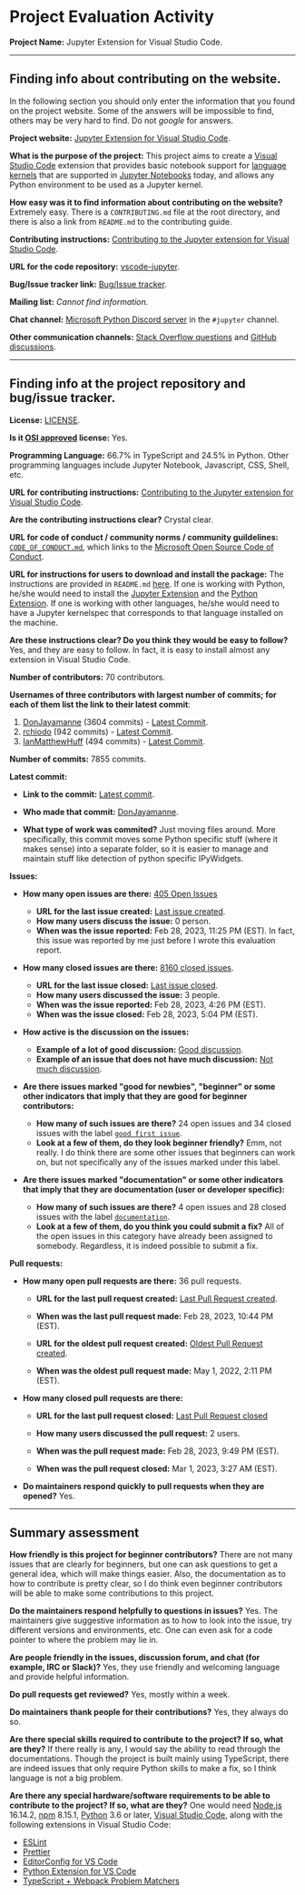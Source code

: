 # Project Evaluation Activity



__Project Name:__  Jupyter Extension for Visual Studio Code.


---

## Finding info about contributing on the website.

In the following section you should only enter the information that you
found on the project website. Some of the answers will be impossible to find, others may be very hard to find. Do not _google_ for answers.

__Project website:__ [Jupyter Extension for Visual Studio Code](https://marketplace.visualstudio.com/items?itemName=ms-toolsai.jupyter).


__What is the purpose of the project:__ This project aims to create a [Visual Studio Code](https://code.visualstudio.com/) extension that provides basic notebook support for [language kernels](https://github.com/jupyter/jupyter/wiki/Jupyter-kernels) that are supported in [Jupyter Notebooks](https://jupyter.org/) today, and allows any Python environment to be used as a Jupyter kernel.


__How easy was it to find information about contributing on the website?__ Extremely easy. There is a `CONTRIBUTING.md` file at the root directory, and there is also a link from `README.md` to the contributing guide.

__Contributing instructions:__ [Contributing to the Jupyter extension for Visual Studio Code](https://github.com/Microsoft/vscode-jupyter/blob/main/CONTRIBUTING.md).

__URL for the code repository:__ [vscode-jupyter](https://github.com/microsoft/vscode-jupyter).

__Bug/Issue tracker link:__ [Bug/Issue tracker](https://github.com/microsoft/vscode-jupyter/issues).

__Mailing list:__ *Cannot find information.*

__Chat channel:__ [Microsoft Python Discord server](https://aka.ms/python-discord) in the `#jupyter` channel.

__Other communication channels:__ [Stack Overflow questions](https://stackoverflow.com/questions/tagged/visual-studio-code+python) and [GitHub discussions](https://github.com/microsoft/vscode-jupyter/discussions).


---

## Finding info at the project repository and bug/issue tracker.

__License:__ [LICENSE](https://github.com/microsoft/vscode-jupyter/blob/main/LICENSE).

__Is it [OSI approved](https://opensource.org/licenses/alphabetical) license:__ Yes.

__Programming Language:__ 66.7% in TypeScript and 24.5% in Python. Other programming languages include Jupyter Notebook, Javascript, CSS, Shell, etc.

__URL for contributing instructions:__ [Contributing to the Jupyter extension for Visual Studio Code](https://github.com/Microsoft/vscode-jupyter/blob/main/CONTRIBUTING.md).

__Are the contributing instructions clear?__ Crystal clear.


__URL for code of conduct / community norms / community guildelines:__ [`CODE_OF_CONDUCT.md`](https://github.com/microsoft/vscode-jupyter/blob/main/CODE_OF_CONDUCT.md), which links to the [Microsoft Open Source Code of Conduct](https://opensource.microsoft.com/codeofconduct/).

__URL for instructions for users to download and install the package:__ The instructions are provided in `README.md` [here](https://github.com/microsoft/vscode-jupyter#work-in-the-browser). If one is working with Python, he/she would need to install the [Jupyter Extension](https://marketplace.visualstudio.com/items?itemName=ms-toolsai.jupyter) and the [Python Extension](https://marketplace.visualstudio.com/items?itemName=ms-python.python). If one is working with other languages, he/she would need to have a Jupyter kernelspec that corresponds to that language installed on the machine.


__Are these instructions clear? Do you think they would be easy to follow?__ Yes, and they are easy to follow. In fact, it is easy to install almost any extension in Visual Studio Code.


__Number of contributors:__ 70 contributors.


__Usernames of three contributors with largest number of commits; for
each of them list the link to their latest commit__:

1. [DonJayamanne](https://github.com/DonJayamanne) (3604 commits) - [Latest Commit](https://github.com/microsoft/vscode-jupyter/commit/8fe8457bd339a103083487d526ea6c7353d0b45a).
2. [rchiodo](https://github.com/rchiodo) (942 commits) - [Latest Commit](https://github.com/microsoft/vscode-jupyter/commit/5ff36bf0ed340195d671e5abd283d8a8c9700c9e).
3. [IanMatthewHuff](https://github.com/IanMatthewHuff) (494 commits) - [Latest Commit](https://github.com/microsoft/vscode-jupyter/commit/7ffb9a5221edfa912f8db4d907094aab0e5246d9).


__Number of commits:__ 7855 commits.

__Latest commit:__

- __Link to the commit:__ [Latest commit](https://github.com/microsoft/vscode-jupyter/commit/8fe8457bd339a103083487d526ea6c7353d0b45a).

- __Who made that commit:__ [DonJayamanne](https://github.com/DonJayamanne).

- __What type of work was commited?__ Just moving files around. More specifically, this commit moves some Python specific stuff (where it makes sense) into a separate folder, so it is easier to manage and maintain stuff like detection of python specific IPyWidgets.


__Issues:__

- __How many open issues are there:__ [405 Open Issues](https://github.com/microsoft/vscode-jupyter/issues?q=is%3Aopen+is%3Aissue)

    - __URL for the last issue created:__ [Last issue created](https://github.com/microsoft/vscode-jupyter/issues/12972).
    - __How many users discuss the issue:__ 0 person. 
    - __When was the issue reported:__ Feb 28, 2023, 11:25 PM (EST). In fact, this issue was reported by me just before I wrote this evaluation report.
    

- __How many closed issues are there:__ [8160 closed issues](https://github.com/microsoft/vscode-jupyter/issues?q=is%3Aissue+is%3Aclosed).
    - __URL for the last issue closed:__ [Last issue closed](https://github.com/microsoft/vscode-jupyter/issues/12963).
    - __How many users discussed the issue:__ 3 people.
    - __When was the issue reported:__ Feb 28, 2023, 4:26 PM (EST).
    - __When was the issue closed:__ Feb 28, 2023, 5:04 PM (EST).

- __How active is the discussion on the issues:__ 

    - __Example of a lot of good discussion:__ [Good discussion](https://github.com/microsoft/vscode-jupyter/issues/1278).
    - __Example of an issue that does not have much discussion:__ [Not much discussion](https://github.com/microsoft/vscode-jupyter/issues/4618).



- __Are there issues marked "good for newbies", "beginner" or some other indicators that imply that they are good for beginner contributors:__ 

    - __How many of such issues are there?__ 24 open issues and 34 closed issues with the label [`good first issue`](https://github.com/microsoft/vscode-jupyter/labels/good%20first%20issue).
    - __Look at a few of them, do they look beginner friendly?__ Emm, not really. I do think there are some other issues that beginners can work on, but not specifically any of the issues marked under this label.




- __Are there issues marked "documentation" or some other indicators that imply that they are documentation (user or developer specific):__ 

    - __How many of such issues are there?__ 4 open issues and 28 closed issues with the label [`documentation`](https://github.com/microsoft/vscode-jupyter/labels/documentation).
    - __Look at a few of them, do you think you could submit a fix?__ All of the open issues in this category have already been assigned to somebody. Regardless, it is indeed possible to submit a fix.



__Pull requests:__

- __How many open pull requests are there:__ 36 pull requests.

    - __URL for the last pull request created:__ [Last Pull Request created](https://github.com/microsoft/vscode-jupyter/pull/12971).
    
    - __When was the last pull request made:__ Feb 28, 2023, 10:44 PM (EST).

    - __URL for the oldest pull request created:__ [Oldest Pull Request created](https://github.com/microsoft/vscode-jupyter/pull/9854).
    
    - __When was the oldest pull request made:__ May 1, 2022, 2:11 PM (EST).

- __How many closed pull requests are there:__ 

    - __URL for the last pull request closed:__ [Last Pull Request closed](https://github.com/microsoft/vscode-jupyter/pull/12968)
    
    - __How many users discussed the pull request:__ 2 users.
    
    - __When was the pull request made:__  Feb 28, 2023, 9:49 PM (EST).
    
    - __When was the pull request closed:__ Mar 1, 2023, 3:27 AM (EST).
    

- __Do maintainers respond quickly to pull requests when they are opened?__ Yes.





---


## Summary assessment

__How friendly is this project for beginner contributors?__ There are not many issues that are clearly for beginners, but one can ask questions to get a general idea, which will make things easier. Also, the documentation as to how to contribute is pretty clear, so I do think even beginner contributors will be able to make some contributions to this project.


__Do the maintainers respond helpfully to questions in issues?__ Yes. The maintainers give suggestive information as to how to look into the issue, try different versions and environments, etc. One can even ask for a code pointer to where the problem may lie in.


__Are people friendly in the issues, discussion forum, and chat (for example, IRC or Slack)?__ Yes, they use friendly and welcoming language and provide helpful information.


__Do pull requests get reviewed?__ Yes, mostly within a week.


__Do maintainers thank people for their contributions?__ Yes, they always do so.



__Are there special skills required to contribute to the project? If so, what are they?__ If there really is any, I would say the ability to read through the documentations. Though the project is built mainly using TypeScript, there are indeed issues that only require Python skills to make a fix, so I think language is not a big problem.



__Are there any special hardware/software requirements to be able to contribute to the project? If so, what are they?__ One would need [Node.js](https://nodejs.org/) 16.14.2, [npm](https://www.npmjs.com/) 8.15.1, [Python](https://www.python.org/) 3.6 or later, [Visual Studio Code](https://code.visualstudio.com/), along with the following extensions in Visual Studio Code:
- [ESLint](https://marketplace.visualstudio.com/items?itemName=dbaeumer.vscode-eslint)
- [Prettier](https://marketplace.visualstudio.com/items?itemName=esbenp.prettier-vscode)
- [EditorConfig for VS Code](https://marketplace.visualstudio.com/items?itemName=EditorConfig.EditorConfig)
- [Python Extension for VS Code](https://marketplace.visualstudio.com/items?itemName=ms-python.python)
- [TypeScript + Webpack Problem Matchers](https://marketplace.visualstudio.com/items?itemName=amodio.tsl-problem-matcher)

